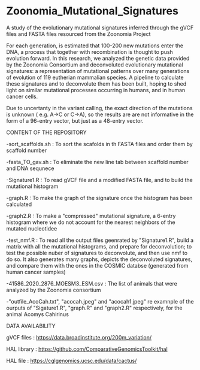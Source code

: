 # Zoonomia_Mutational_Signatures
A study of the evolutionary  mutational signatures inferred through the gVCF files and  FASTA files resourced from the Zoonomia Project

For each generation, is estimated that 100-200 new mutations enter the DNA, a process that together with recombination is thought to push evolution forward.
In this research, we analyzed the genetic data provided by the Zoonomia Consortium and deconvoluted evolutionary mutational signatures: a representation of 
mutational patterns over many generations of evolution of 119 eutherian mammalian species. A pipeline to calculate these signatures and to deconvolute them has
been built, hoping to shed light on similar mutational processes occurring in humans, and in human cancer cells. 

Due to uncertanty in the variant calling, the exact direction of the mutations is unknown ( e.g. A->C or C->A), so the results are are not informative in the form 
of a 96-entry vector, but just as a 48-entry vector. 

CONTENT OF THE REPOSITORY

-sort_scaffolds.sh : To sort the scafolds in th FASTA files and order them by scaffold number 

-fasta_TO_gav.sh : To eliminate the new line tab between scaffold number and DNA sequnece 

-Signature1.R : To read gVCF file and a modified FASTA file, and to build the mutational histogram 

-graph.R : To make the graph of the signature once the histogram has been calculated

-graph2.R : To make a "compressed" mutational signature, a 6-entry histogram where we do not account for the nearest neighbors of the mutated nucleotidee

-test_nmf.R  : To read all the output files geenrated by "Signature1.R", build a matrix with all the mutational histograms, and prepare for deconvolution;
 to test the possible nuber of signatures to deconvolute, and then use nmf to do so. It also generates many graphs, depicts the deconvoluted
 signatures, and compare them with the ones in the COSMIC databse (generated from human cancer samples)
 
 -41586_2020_2876_MOESM3_ESM.csv : The list of animals that were analyzed by the Zoonomia consortium
 
 -"outfile_AcoCah.txt", "acocah.jpeg" and "acocah1.jpeg" re examnple of the ourputs of "Sigature1.R", "graph.R" and "graph2.R" respectively, for the animal 
 Acomys Cahirinus
 
 DATA AVAILABILITY
 
 gVCF files  : https://data.broadinstitute.org/200m_variation/
 
 HAL library : https://github.com/ComparativeGenomicsToolkit/hal
 
 HAL file  : https://cglgenomics.ucsc.edu/data/cactus/
